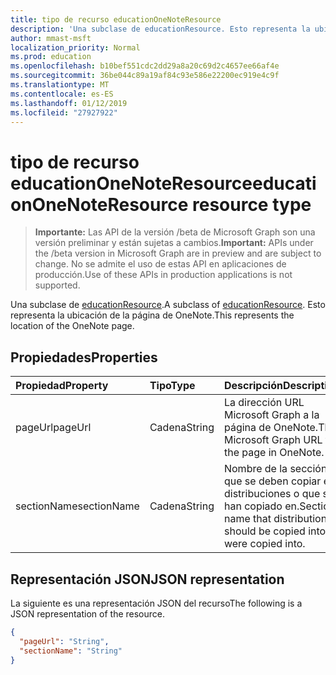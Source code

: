 ```yaml
---
title: tipo de recurso educationOneNoteResource
description: 'Una subclase de educationResource. Esto representa la ubicación de la página de OneNote.  '
author: mmast-msft
localization_priority: Normal
ms.prod: education
ms.openlocfilehash: b10bef551cdc2dd29a8a20c69d2c4657ee66af4e
ms.sourcegitcommit: 36be044c89a19af84c93e586e22200ec919e4c9f
ms.translationtype: MT
ms.contentlocale: es-ES
ms.lasthandoff: 01/12/2019
ms.locfileid: "27927922"
---
```

# <a name="educationonenoteresource-resource-type"></a><span data-ttu-id="a278b-104">tipo de recurso educationOneNoteResource</span><span class="sxs-lookup"><span data-stu-id="a278b-104">educationOneNoteResource resource type</span></span>

> <span data-ttu-id="a278b-105">**Importante:** Las API de la versión /beta de Microsoft Graph son una versión preliminar y están sujetas a cambios.</span><span class="sxs-lookup"><span data-stu-id="a278b-105">**Important:** APIs under the /beta version in Microsoft Graph are in preview and are subject to change.</span></span> <span data-ttu-id="a278b-106">No se admite el uso de estas API en aplicaciones de producción.</span><span class="sxs-lookup"><span data-stu-id="a278b-106">Use of these APIs in production applications is not supported.</span></span>

<span data-ttu-id="a278b-107">Una subclase de [educationResource](educationresource.md).</span><span class="sxs-lookup"><span data-stu-id="a278b-107">A subclass of [educationResource](educationresource.md).</span></span> <span data-ttu-id="a278b-108">Esto representa la ubicación de la página de OneNote.</span><span class="sxs-lookup"><span data-stu-id="a278b-108">This represents the location of the OneNote page.</span></span>  

## <a name="properties"></a><span data-ttu-id="a278b-109">Propiedades</span><span class="sxs-lookup"><span data-stu-id="a278b-109">Properties</span></span>
| <span data-ttu-id="a278b-110">Propiedad</span><span class="sxs-lookup"><span data-stu-id="a278b-110">Property</span></span>     | <span data-ttu-id="a278b-111">Tipo</span><span class="sxs-lookup"><span data-stu-id="a278b-111">Type</span></span>   |<span data-ttu-id="a278b-112">Descripción</span><span class="sxs-lookup"><span data-stu-id="a278b-112">Description</span></span>|
|:---------------|:--------|:----------|
|<span data-ttu-id="a278b-113">pageUrl</span><span class="sxs-lookup"><span data-stu-id="a278b-113">pageUrl</span></span>|<span data-ttu-id="a278b-114">Cadena</span><span class="sxs-lookup"><span data-stu-id="a278b-114">String</span></span>|<span data-ttu-id="a278b-115">La dirección URL Microsoft Graph a la página de OneNote.</span><span class="sxs-lookup"><span data-stu-id="a278b-115">The Microsoft Graph URL to the page in OneNote.</span></span>|
|<span data-ttu-id="a278b-116">sectionName</span><span class="sxs-lookup"><span data-stu-id="a278b-116">sectionName</span></span>|<span data-ttu-id="a278b-117">Cadena</span><span class="sxs-lookup"><span data-stu-id="a278b-117">String</span></span>|<span data-ttu-id="a278b-118">Nombre de la sección que se deben copiar en distribuciones o que se han copiado en.</span><span class="sxs-lookup"><span data-stu-id="a278b-118">Section name that distributions should be copied into or were copied into.</span></span>|

## <a name="json-representation"></a><span data-ttu-id="a278b-119">Representación JSON</span><span class="sxs-lookup"><span data-stu-id="a278b-119">JSON representation</span></span>

<span data-ttu-id="a278b-120">La siguiente es una representación JSON del recurso</span><span class="sxs-lookup"><span data-stu-id="a278b-120">The following is a JSON representation of the resource.</span></span>

<!-- {
  "blockType": "resource",
  "optionalProperties": [

  ],
  "@odata.type": "microsoft.graph.educationOneNoteResource"
}-->

```json
{
  "pageUrl": "String",
  "sectionName": "String"
}

```

<!-- uuid: 8fcb5dbc-d5aa-4681-8e31-b001d5168d79
2015-10-25 14:57:30 UTC -->
<!-- {
  "type": "#page.annotation",
  "description": "educationOneNoteResource resource",
  "keywords": "",
  "section": "documentation",
  "tocPath": ""
}-->
